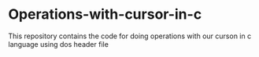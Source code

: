 # Operations-with-cursor-in-c
This repository contains the code for doing operations with our curson in  c language using dos header file
